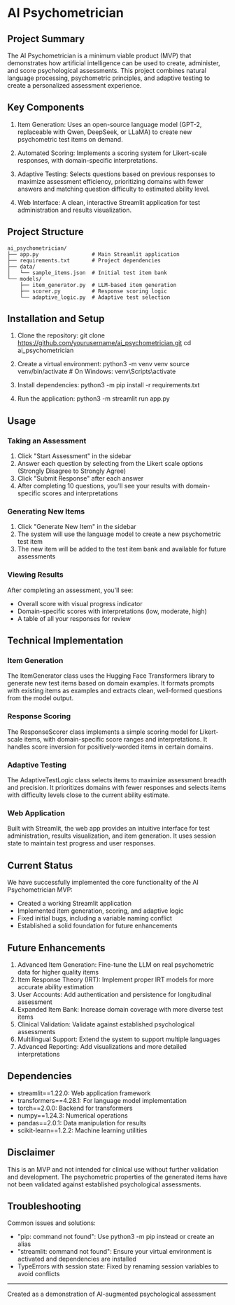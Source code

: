 # AI Psychometrician

## Project Summary

The AI Psychometrician is a minimum viable product (MVP) that demonstrates how artificial intelligence can be used to create, administer, and score psychological assessments. This project combines natural language processing, psychometric principles, and adaptive testing to create a personalized assessment experience.

## Key Components

1. Item Generation: Uses an open-source language model (GPT-2, replaceable with Qwen, DeepSeek, or LLaMA) to create new psychometric test items on demand.

2. Automated Scoring: Implements a scoring system for Likert-scale responses, with domain-specific interpretations.

3. Adaptive Testing: Selects questions based on previous responses to maximize assessment efficiency, prioritizing domains with fewer answers and matching question difficulty to estimated ability level.

4. Web Interface: A clean, interactive Streamlit application for test administration and results visualization.

## Project Structure

```
ai_psychometrician/
├── app.py                 # Main Streamlit application
├── requirements.txt       # Project dependencies
├── data/
│   └── sample_items.json  # Initial test item bank
└── models/
    ├── item_generator.py  # LLM-based item generation
    ├── scorer.py          # Response scoring logic
    └── adaptive_logic.py  # Adaptive test selection
```

## Installation and Setup

1. Clone the repository:
   git clone https://github.com/yourusername/ai_psychometrician.git
   cd ai_psychometrician

2. Create a virtual environment:
   python3 -m venv venv
   source venv/bin/activate  # On Windows: venv\Scripts\activate

3. Install dependencies:
   python3 -m pip install -r requirements.txt

4. Run the application:
   python3 -m streamlit run app.py

## Usage

### Taking an Assessment

1. Click "Start Assessment" in the sidebar
2. Answer each question by selecting from the Likert scale options (Strongly Disagree to Strongly Agree)
3. Click "Submit Response" after each answer
4. After completing 10 questions, you'll see your results with domain-specific scores and interpretations

### Generating New Items

1. Click "Generate New Item" in the sidebar
2. The system will use the language model to create a new psychometric test item
3. The new item will be added to the test item bank and available for future assessments

### Viewing Results

After completing an assessment, you'll see:
- Overall score with visual progress indicator
- Domain-specific scores with interpretations (low, moderate, high)
- A table of all your responses for review

## Technical Implementation

### Item Generation
The ItemGenerator class uses the Hugging Face Transformers library to generate new test items based on domain examples. It formats prompts with existing items as examples and extracts clean, well-formed questions from the model output.

### Response Scoring
The ResponseScorer class implements a simple scoring model for Likert-scale items, with domain-specific score ranges and interpretations. It handles score inversion for positively-worded items in certain domains.

### Adaptive Testing
The AdaptiveTestLogic class selects items to maximize assessment breadth and precision. It prioritizes domains with fewer responses and selects items with difficulty levels close to the current ability estimate.

### Web Application
Built with Streamlit, the web app provides an intuitive interface for test administration, results visualization, and item generation. It uses session state to maintain test progress and user responses.

## Current Status

We have successfully implemented the core functionality of the AI Psychometrician MVP:
- Created a working Streamlit application
- Implemented item generation, scoring, and adaptive logic
- Fixed initial bugs, including a variable naming conflict
- Established a solid foundation for future enhancements

## Future Enhancements

1. Advanced Item Generation: Fine-tune the LLM on real psychometric data for higher quality items
2. Item Response Theory (IRT): Implement proper IRT models for more accurate ability estimation
3. User Accounts: Add authentication and persistence for longitudinal assessment
4. Expanded Item Bank: Increase domain coverage with more diverse test items
5. Clinical Validation: Validate against established psychological assessments
6. Multilingual Support: Extend the system to support multiple languages
7. Advanced Reporting: Add visualizations and more detailed interpretations

## Dependencies

- streamlit==1.22.0: Web application framework
- transformers==4.28.1: For language model implementation
- torch==2.0.0: Backend for transformers
- numpy==1.24.3: Numerical operations
- pandas==2.0.1: Data manipulation for results
- scikit-learn==1.2.2: Machine learning utilities

## Disclaimer

This is an MVP and not intended for clinical use without further validation and development. The psychometric properties of the generated items have not been validated against established psychological assessments.

## Troubleshooting

Common issues and solutions:
- "pip: command not found": Use python3 -m pip instead or create an alias
- "streamlit: command not found": Ensure your virtual environment is activated and dependencies are installed
- TypeErrors with session state: Fixed by renaming session variables to avoid conflicts

---

Created as a demonstration of AI-augmented psychological assessment 